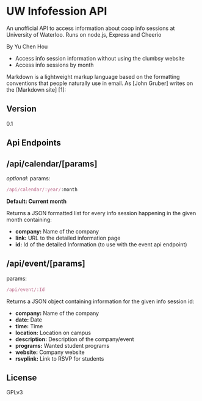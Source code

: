 UW Infofession API
=========

An unofficial API to access information about coop info sessions at University of Waterloo. Runs on node.js, Express and Cheerio

By Yu Chen Hou

  - Access info session information without using the clumbsy website
  - Access info sessions by month

Markdown is a lightweight markup language based on the formatting conventions that people naturally use in email.  As [John Gruber] writes on the [Markdown site] [1]:

Version
----

0.1

Api Endpoints
-----------

/api/calendar/[params]
----

*optional*: params:

```js
/api/calendar/:year/:month
```

**Default: Current month**

Returns a JSON formatted list for every info session happening in the given month containing:

* **company:** Name of the company
* **link:** URL to the detailed information page
* **id:** Id of the detailed Information (to use with the event api endpoint)

/api/event/[params]
----
params:

```js
/api/event/:Id
```

Returns a JSON object containing information for the given info session id:

* **company:** Name of the company
* **date:** Date
* **time:** Time
* **location:** Location on campus
* **description:** Description of the company/event
* **programs:** Wanted student programs
* **website:** Company website
* **rsvplink:** Link to RSVP for students

License
----

GPLv3